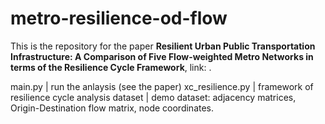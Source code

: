 # metro-resilience-od-flow
This is the repository for the paper **Resilient Urban Public Transportation Infrastructure: A Comparison of Five Flow-weighted Metro Networks in terms of the Resilience Cycle Framework**, link: .

main.py          | run the anlaysis (see the paper)
xc_resilience.py | framework of resilience cycle analysis
dataset          | demo dataset: adjacency matrices, Origin-Destination flow matrix, node coordinates.
